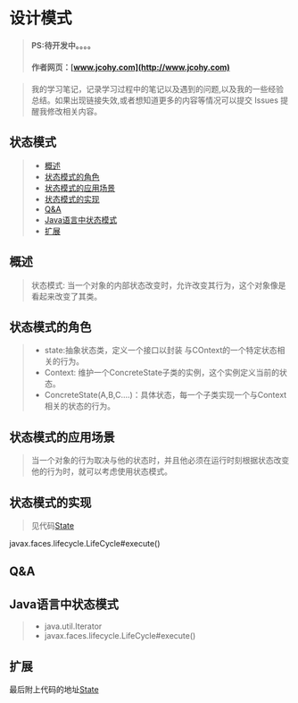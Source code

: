 

#  设计模式
> #### PS:待开发中。。。。
> #### 作者网页：[www.jcohy.com](http://www.jcohy.com)

>  我的学习笔记，记录学习过程中的笔记以及遇到的问题,以及我的一些经验总结。如果出现链接失效,或者想知道更多的内容等情况可以提交 Issues 提醒我修改相关内容。

## 状态模式
> * [概述](#gaishu)
> * [状态模式的角色](#role)
> * [状态模式的应用场景](#sign)
> * [状态模式的实现](#shixian)
> * [Q&A](#qa)
> * [Java语言中状态模式](#java)
> * [扩展](#kuozhan)

<p id="gaishu">

##  概述

>  状态模式: 当一个对象的内部状态改变时，允许改变其行为，这个对象像是看起来改变了其类。

<p id="role">

## 状态模式的角色

>  *  state:抽象状态类，定义一个接口以封装 与COntext的一个特定状态相关的行为。
>  *  Context: 维护一个ConcreteState子类的实例，这个实例定义当前的状态。
>  *  ConcreteState(A,B,C....)：具体状态，每一个子类实现一个与Context相关的状态的行为。

<p id="sign">

##  状态模式的应用场景

>  当一个对象的行为取决与他的状态时，并且他必须在运行时刻根据状态改变他的行为时，就可以考虑使用状态模式。

<p id="shixian">

## 状态模式的实现

>  见代码[State](https://github.com/jiachao23/IdeaStudy/tree/master/src/com/study/designpattern/State)

javax.faces.lifecycle.LifeCycle#execute()

<p id="qa">

##  Q&A


<p id="java">

##  Java语言中状态模式

>  *  java.util.Iterator
>  *  javax.faces.lifecycle.LifeCycle#execute()


<p id="kuozhan">

##  扩展


最后附上代码的地址[State](https://github.com/jiachao23/IdeaStudy/tree/master/src/com/study/designpattern/State)